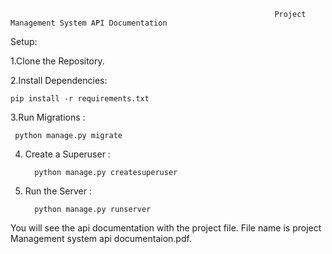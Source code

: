                                                                Project Management System API Documentation
																																					

Setup:

1.Clone the Repository.

2.Install Dependencies:

    pip install -r requirements.txt

3.Run Migrations :


     python manage.py migrate


4. Create a Superuser :

		 python manage.py createsuperuser

5. Run the Server :

		 python manage.py runserver



You will see the api documentation with the project file. File name is project Management system api documentaion.pdf.

